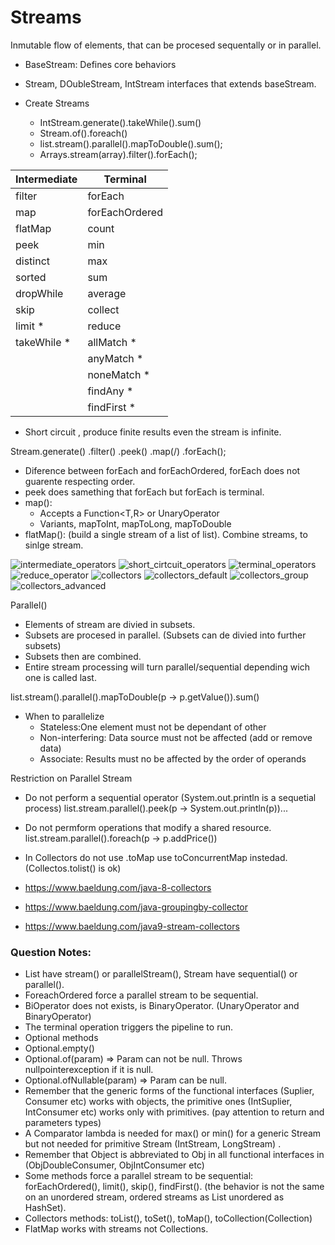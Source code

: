 # Streams
Inmutable flow of elements, that can be procesed sequentally or in parallel.
- BaseStream: Defines core behaviors
- Stream, DOubleStream, IntStream interfaces that extends baseStream.

- Create Streams
  - IntStream.generate().takeWhile().sum()
  - Stream.of().foreach()
  - list.stream().parallel().mapToDouble().sum();
  - Arrays.stream(array).filter().forEach();

|Intermediate   |Terminal   | 
|---|---|
|filter   | forEach  |
|map   | forEachOrdered |
|flatMap   | count  |
|peek   | min  |
|distinct   | max  |
|sorted   | sum  |
|dropWhile   | average  |
|skip   |collect   |
|limit *  | reduce  |
|takeWhile *   | allMatch * |
|   | anyMatch * |
|   | noneMatch * |
|   | findAny * |
|   | findFirst * |

* Short circuit , produce finite results even the stream is infinite.

Stream.generate(<Suplier>)
.filter(<Predicate>)
.peek(<Consumer>)
.map(<Function>/<UnaryOperator>)
.forEach(<Consumer>);

- Diference between forEach and forEachOrdered, forEach does not guarente respecting order.
- peek does samething that forEach but forEach is terminal.
- map():
    - Accepts a Function<T,R> or UnaryOperator<T>
    - Variants, mapToInt, mapToLong, mapToDouble
- flatMap(): (build a single stream of a list of list). Combine streams, to sinlge stream.

![intermediate_operators](docs/intermediate_operators.png)
![short_cirtcuit_operators](docs/short_cirtcuit_operators.png)
![terminal_operators](docs/terminal_operators.png)
![reduce_operator](docs/reduce_operator.png)
![collectors](docs/collectors.png)
![collectors_default](docs/collectors_default.png)
![collectors_group](docs/collectors_group.png)
![collectors_advanced](docs/collectors_advanced.png)

Parallel()
- Elements of stream are divied in subsets.
- Subsets are procesed in parallel. (Subsets can de divied into further subsets)
- Subsets then are combined.
- Entire stream processing will turn parallel/sequential depending wich one is called last.

list.stream().parallel().mapToDouble(p -> p.getValue()).sum()

 - When to parallelize
    - Stateless:One element must not be dependant of other
    - Non-interfering: Data source must not be affected (add or remove data)
    - Associate: Results must no be affected by the order of operands

Restriction on Parallel Stream

- Do not perform a sequential operator (System.out.println is a sequetial process)
    list.stream.parallel().peek(p -> System.out.println(p))...
- Do not permform operations that modify a shared resource.
  list.stream.parallel().foreach(p -> p.addPrice())
- In Collectors do not use .toMap use toConcurrentMap instedad. (Collectos.tolist() is ok) 

- https://www.baeldung.com/java-8-collectors
- https://www.baeldung.com/java-groupingby-collector
- https://www.baeldung.com/java9-stream-collectors

### Question Notes:
- List have stream() or parallelStream(), Stream have sequential() or parallel().
- ForeachOrdered force a parallel stream to be sequential.
- BiOperator does not exists, is BinaryOperator. (UnaryOperator and BinaryOperator)
- The terminal operation triggers the pipeline to run.
- Optional methods
- Optional.empty()
- Optional.of(param) => Param can not be null. Throws nullpointerexception if it is null.
- Optional.ofNullable(param) => Param can be null.
- Remember that the generic forms of the functional interfaces (Suplier<T>, Consumer<T> etc) works with objects, the primitive ones (IntSuplier, IntConsumer etc) works only with primitives. (pay attention to return and parameters types)
- A Comparator lambda is needed for max() or min() for a generic Stream but not needed for primitive Stream  (IntStream, LongStream) .
- Remember that Object is abbreviated to Obj in all functional interfaces in (ObjDoubleConsumer, ObjIntConsumer etc)
- Some methods force a parallel stream to be sequential: forEachOrdered(), limit(), skip(), findFirst(). (the behavior is not the same on an unordered stream, ordered streams as List unordered as HashSet).
- Collectors methods: toList(), toSet(), toMap(), toCollection(Collection)
- FlatMap works with streams not Collections.
